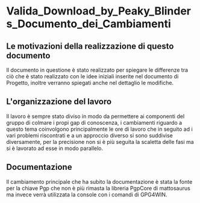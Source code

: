 # Valida_Download_by_Peaky_Blinders_Documento_dei_Cambiamenti

## Le motivazioni della realizzazione di questo documento 
Il documento in questione è stato realizzato per spiegare le differenze tra ciò che è stato realizzato con le idee iniziali inserite nel documento di Progetto, inoltre verranno spiegati anche nel dettaglio le modifiche.

## L'organizzazione del lavoro 
Il lavoro è sempre stato diviso in modo da permettere ai componenti del gruppo di colmare i propi gap di conoscenza, i cambiamenti riguardo a questo tema coinvolgono principalmente le ore di lavoro che in seguito ad i vari problemi riscontrati e a un approccio diverso si sono suddivise diversamente, per la precisione non si è più seguita la scaletta delle fasi ma si è lavorato ad esse in modo parallelo.

## Documentazione
Il cambiamento principale che ha subito la documentazione è stata la fonte per la chiave Pgp che non è più rimasta la libreria PgpCore di mattosaurus ma invece verrà utilizzata la console con i comandi di GPG4WIN.
